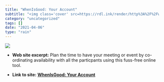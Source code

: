 ```yaml
---
title: "WhenIsGood: Your Account"
subtitle: "<img class='cover' src=https://rdl.ink/render/http%3A%2F%2Fwhenisgood.net%2FYourAccount>"
category: "uncategorized"
tags: []
date: "2021-04-06"
type: "rain"
---
```

<img class="cover" src=https://rdl.ink/render/http%3A%2F%2Fwhenisgood.net%2FYourAccount>



* **Web site excerpt:** Plan the time to have your meeting or event by co-ordinating availability with all the particpants using this fuss-free online tool.

* **Link to site:** **[WhenIsGood: Your Account](http://whenisgood.net/YourAccount)**